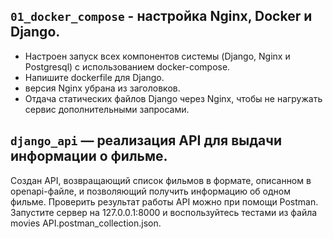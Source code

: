 ## `01_docker_compose` - настройка Nginx, Docker и Django.
- Настроен запуск всех компонентов системы (Django, Nginx и Postgresql) с использованием docker-compose.
- Напишите dockerfile для Django.
- версия Nginx убрана из заголовков. 
- Отдача статических файлов Django через Nginx, чтобы не нагружать сервис дополнительными запросами.

## `django_api` — реализация API для выдачи информации о фильме.
Создан API, возвращающий список фильмов в формате, описанном в openapi-файле, и позволяющий получить информацию об одном фильме.
Проверить результат работы API можно при помощи Postman. 
Запустите сервер на 127.0.0.1:8000 и воспользуйтесь тестами из файла movies API.postman_collection.json.

